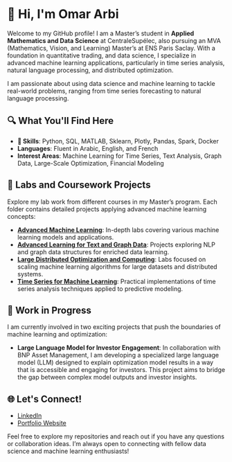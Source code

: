 # 👋 Hi, I'm Omar Arbi

Welcome to my GitHub profile! I am a Master’s student in **Applied Mathematics and Data Science** at CentraleSupélec, also pursuing an MVA (Mathematics, Vision, and Learning) Master’s at ENS Paris Saclay. With a foundation in quantitative trading, and data science, I specialize in advanced machine learning applications, particularly in time series analysis, natural language processing, and distributed optimization.

I am passionate about using data science and machine learning to tackle real-world problems, ranging from time series forecasting to natural language processing.

## 🔍 What You'll Find Here

- **🔧 Skills**: Python, SQL, MATLAB, Sklearn, Plotly, Pandas, Spark, Docker
- **Languages**: Fluent in Arabic, English, and French
- **Interest Areas**: Machine Learning for Time Series, Text Analysis, Graph Data, Large-Scale Optimization, Financial Modeling

## 📂 Labs and Coursework Projects

Explore my lab work from different courses in my Master’s program. Each folder contains detailed projects applying advanced machine learning concepts:

- [**Advanced Machine Learning**](https://github.com/Omar-Ar1/Advanced-Machine-Learning): In-depth labs covering various machine learning models and applications.
- [**Advanced Learning for Text and Graph Data**](https://github.com/Omar-Ar1/Advanced-Learning-Text-Graph): Projects exploring NLP and graph data structures for enriched data learning.
- [**Large Distributed Optimization and Computing**](https://github.com/Omar-Ar1/Distributed-Optimization): Labs focused on scaling machine learning algorithms for large datasets and distributed systems.
- [**Time Series for Machine Learning**](https://github.com/Omar-Ar1/Time-Series-ML): Practical implementations of time series analysis techniques applied to predictive modeling.


## 🚧 Work in Progress

I am currently involved in two exciting projects that push the boundaries of machine learning and optimization:

- **Large Language Model for Investor Engagement**: In collaboration with BNP Asset Management, I am developing a specialized large language model (LLM) designed to explain optimization model results in a way that is accessible and engaging for investors. This project aims to bridge the gap between complex model outputs and investor insights.
  


## 🌐 Let's Connect!

- [LinkedIn](https://www.linkedin.com/in/omararbi)
- [Portfolio Website](https://github.com/Omar-Ar1)

Feel free to explore my repositories and reach out if you have any questions or collaboration ideas. I’m always open to connecting with fellow data science and machine learning enthusiasts!

<!--
**Omar-Ar1/Omar-Ar1** is a ✨ _special_ ✨ repository because its `README.md` (this file) appears on your GitHub profile.

Here are some ideas to get you started:

- 🔭 I’m currently working on ...
- 🌱 I’m currently learning ...
- 👯 I’m looking to collaborate on ...
- 🤔 I’m looking for help with ...
- 💬 Ask me about ...
- 📫 How to reach me: ...
- 😄 Pronouns: ...
- ⚡ Fun fact: ...
-->
